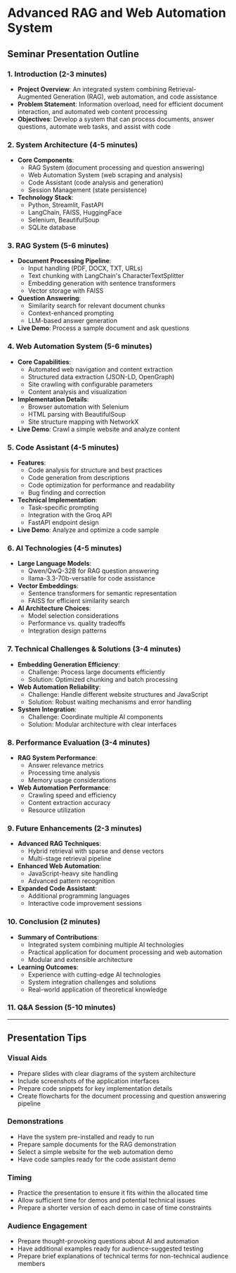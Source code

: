 # Advanced RAG and Web Automation System
## Seminar Presentation Outline

### 1. Introduction (2-3 minutes)
- **Project Overview**: An integrated system combining Retrieval-Augmented Generation (RAG), web automation, and code assistance
- **Problem Statement**: Information overload, need for efficient document interaction, and automated web content processing
- **Objectives**: Develop a system that can process documents, answer questions, automate web tasks, and assist with code

### 2. System Architecture (4-5 minutes)
- **Core Components**:
  - RAG System (document processing and question answering)
  - Web Automation System (web scraping and analysis)
  - Code Assistant (code analysis and generation)
  - Session Management (state persistence)
- **Technology Stack**:
  - Python, Streamlit, FastAPI
  - LangChain, FAISS, HuggingFace
  - Selenium, BeautifulSoup
  - SQLite database

### 3. RAG System (5-6 minutes)
- **Document Processing Pipeline**:
  - Input handling (PDF, DOCX, TXT, URLs)
  - Text chunking with LangChain's CharacterTextSplitter
  - Embedding generation with sentence transformers
  - Vector storage with FAISS
- **Question Answering**:
  - Similarity search for relevant document chunks
  - Context-enhanced prompting
  - LLM-based answer generation
- **Live Demo**: Process a sample document and ask questions

### 4. Web Automation System (5-6 minutes)
- **Core Capabilities**:
  - Automated web navigation and content extraction
  - Structured data extraction (JSON-LD, OpenGraph)
  - Site crawling with configurable parameters
  - Content analysis and visualization
- **Implementation Details**:
  - Browser automation with Selenium
  - HTML parsing with BeautifulSoup
  - Site structure mapping with NetworkX
- **Live Demo**: Crawl a simple website and analyze content

### 5. Code Assistant (4-5 minutes)
- **Features**:
  - Code analysis for structure and best practices
  - Code generation from descriptions
  - Code optimization for performance and readability
  - Bug finding and correction
- **Technical Implementation**:
  - Task-specific prompting
  - Integration with the Groq API
  - FastAPI endpoint design
- **Live Demo**: Analyze and optimize a code sample

### 6. AI Technologies (4-5 minutes)
- **Large Language Models**:
  - Qwen/QwQ-32B for RAG question answering
  - llama-3.3-70b-versatile for code assistance
- **Vector Embeddings**:
  - Sentence transformers for semantic representation
  - FAISS for efficient similarity search
- **AI Architecture Choices**:
  - Model selection considerations
  - Performance vs. quality tradeoffs
  - Integration design patterns

### 7. Technical Challenges & Solutions (3-4 minutes)
- **Embedding Generation Efficiency**:
  - Challenge: Process large documents efficiently
  - Solution: Optimized chunking and batch processing
- **Web Automation Reliability**:
  - Challenge: Handle different website structures and JavaScript
  - Solution: Robust waiting mechanisms and error handling
- **System Integration**:
  - Challenge: Coordinate multiple AI components
  - Solution: Modular architecture with clear interfaces

### 8. Performance Evaluation (3-4 minutes)
- **RAG System Performance**:
  - Answer relevance metrics
  - Processing time analysis
  - Memory usage considerations
- **Web Automation Performance**:
  - Crawling speed and efficiency
  - Content extraction accuracy
  - Resource utilization

### 9. Future Enhancements (2-3 minutes)
- **Advanced RAG Techniques**:
  - Hybrid retrieval with sparse and dense vectors
  - Multi-stage retrieval pipeline
- **Enhanced Web Automation**:
  - JavaScript-heavy site handling
  - Advanced pattern recognition
- **Expanded Code Assistant**:
  - Additional programming languages
  - Interactive code improvement sessions

### 10. Conclusion (2 minutes)
- **Summary of Contributions**:
  - Integrated system combining multiple AI technologies
  - Practical application for document processing and web automation
  - Modular and extensible architecture
- **Learning Outcomes**:
  - Experience with cutting-edge AI technologies
  - System integration challenges and solutions
  - Real-world application of theoretical knowledge

### 11. Q&A Session (5-10 minutes)

---

## Presentation Tips

### Visual Aids
- Prepare slides with clear diagrams of the system architecture
- Include screenshots of the application interfaces
- Prepare code snippets for key implementation details
- Create flowcharts for the document processing and question answering pipeline

### Demonstrations
- Have the system pre-installed and ready to run
- Prepare sample documents for the RAG demonstration
- Select a simple website for the web automation demo
- Have code samples ready for the code assistant demo

### Timing
- Practice the presentation to ensure it fits within the allocated time
- Allow sufficient time for demos and potential technical issues
- Prepare a shorter version of each demo in case of time constraints

### Audience Engagement
- Prepare thought-provoking questions about AI and automation
- Have additional examples ready for audience-suggested testing
- Prepare brief explanations of technical terms for non-technical audience members 